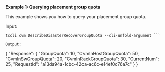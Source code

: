 **Example 1: Querying placement group quota**

This example shows you how to query your placement group quota.

Input: 

```
tccli cvm DescribeDisasterRecoverGroupQuota --cli-unfold-argument ```

Output: 
```
{
    "Response": {
        "GroupQuota": 10,
        "CvmInHostGroupQuota": 50,
        "CvmInSwGroupQuota": 20,
        "CvmInRackGroupQuota": 30,
        "CurrentNum": 25,
        "RequestId": "a13da94a-1cbc-42ca-ac6c-e14ef0c76a7c"
    }
}
```

